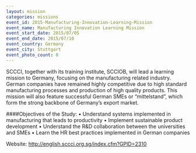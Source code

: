 ```yaml
---
layout: mission
categories: missions
event_id: 2015-Manufacturing-Innovation-Learning-Mission
event_name: Manufacturing Innovation Learning Mission
event_start_date: 2015/07/05
event_end_date: 2015/07/10
event_country: Germany
event_city: Stuttgart
event_photo_count: 0
---
```



SCCCI, together with its training institute, SCCIOB, will lead a learning mission to Germany, focusing on the manufacturing related industry. German companies have remained highly competitive due to high standard manufacturing processes and production of high quality products. This mission will also feature successful German SMEs or “mittelstand”, which form the strong backbone of Germany’s export market.

####Objectives of the Study: 
• Understand systems implemented in manufacturing that leads to productivity
• Implement sustainable product development
• Understand the R&D collaboration between the universities and SMEs
• Learn the HR best practices implemented in German companies

Website: <http://english.sccci.org.sg/index.cfm?GPID=2310>